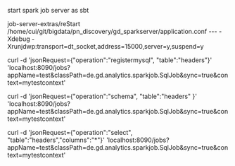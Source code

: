 start spark job server as
sbt


job-server-extras/reStart  /home/cui/git/bigdata/pn_discovery/gd_sparkserver/application.conf --- -Xdebug -Xrunjdwp:transport=dt_socket,address=15000,server=y,suspend=y


 curl -d 'jsonRequest={"operation":"registermysql", "table":"headers"}' 'localhost:8090/jobs?appName=test&classPath=de.gd.analytics.sparkjob.SqlJob&sync=true&context=mytestcontext'
 
 curl -d 'jsonRequest={"operation":"schema", "table":"headers" }' 'localhost:8090/jobs?appName=test&classPath=de.gd.analytics.sparkjob.SqlJob&sync=true&context=mytestcontext'
 
curl -d 'jsonRequest={"operation":"select", "table":"headers","columns":"*"}' 'localhost:8090/jobs?appName=test&classPath=de.gd.analytics.sparkjob.SqlJob&sync=true&context=mytestcontext'
 